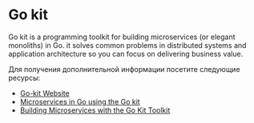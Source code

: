 # Go kit

Go kit is a programming toolkit for building microservices (or elegant monoliths) in Go. it solves common problems in distributed systems and application architecture so you can focus on delivering business value.

Для получения дополнительной информации посетите следующие ресурсы:

- [Go-kit Website](https://gokit.io/)
- [Microservices in Go using the Go kit](https://dev.to/eminetto/microservices-in-go-using-the-go-kit-jjf)
- [Building Microservices with the Go Kit Toolkit](https://www.youtube.com/watch?v=sjd2ePF3CuQ)
